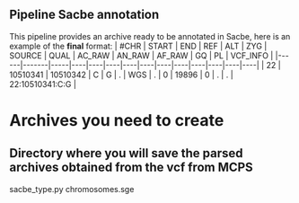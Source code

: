 ## Pipeline Sacbe annotation
This pipeline provides an archive ready to be annotated in Sacbe, here is an example of the **final** format:
| #CHR | START | END | REF	| ALT	| ZYG	| SOURCE	| QUAL	| AC_RAW	| AN_RAW	| AF_RAW	| GQ	| PL | VCF_INFO |
|------|-------|-----|----|----|----|----|----|----|----|----|----|----|----|
| 22 | 10510341 | 10510342 | C	| G	| .	| WGS	| .	| 0	| 19896	| 0	| .	| . | 22:10510341:C:G |

# Archives you need to create 
## Directory where you will save the parsed archives obtained from the vcf from MCPS
sacbe_type.py
chromosomes.sge
